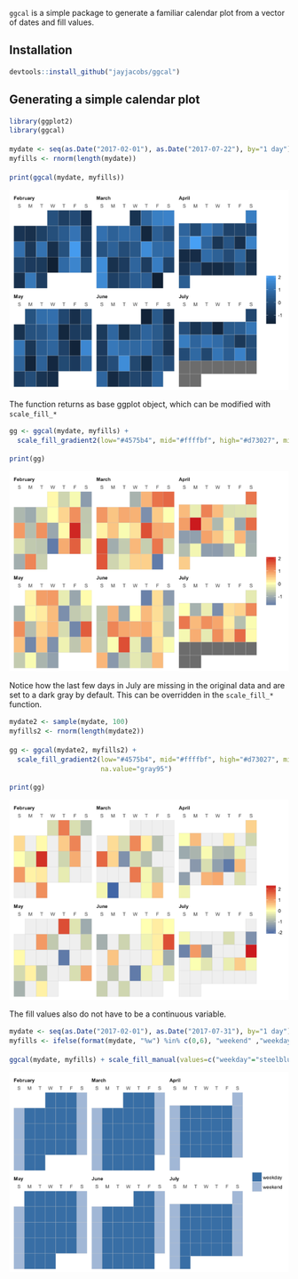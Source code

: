 
`ggcal` is a simple package to generate a familiar calendar plot from a vector of dates and fill values.

Installation
------------

``` r
devtools::install_github("jayjacobs/ggcal")
```

Generating a simple calendar plot
---------------------------------

``` r
library(ggplot2)
library(ggcal)

mydate <- seq(as.Date("2017-02-01"), as.Date("2017-07-22"), by="1 day")
myfills <- rnorm(length(mydate))

print(ggcal(mydate, myfills))
```

![](README_files/figure-markdown_github/unnamed-chunk-2-1.png)

The function returns as base ggplot object, which can be modified with `scale_fill_*`

``` r
gg <- ggcal(mydate, myfills) +
  scale_fill_gradient2(low="#4575b4", mid="#ffffbf", high="#d73027", midpoint=0)

print(gg)
```

![](README_files/figure-markdown_github/unnamed-chunk-3-1.png)

Notice how the last few days in July are missing in the original data and are set to a dark gray by default. This can be overridden in the `scale_fill_*` function.

``` r
mydate2 <- sample(mydate, 100) 
myfills2 <- rnorm(length(mydate2))

gg <- ggcal(mydate2, myfills2) +
  scale_fill_gradient2(low="#4575b4", mid="#ffffbf", high="#d73027", midpoint=0,
                       na.value="gray95")

print(gg)
```

![](README_files/figure-markdown_github/unnamed-chunk-4-1.png)

The fill values also do not have to be a continuous variable.

``` r
mydate <- seq(as.Date("2017-02-01"), as.Date("2017-07-31"), by="1 day")
myfills <- ifelse(format(mydate, "%w") %in% c(0,6), "weekend" ,"weekday")

ggcal(mydate, myfills) + scale_fill_manual(values=c("weekday"="steelblue", "weekend"="lightsteelblue"))
```

![](README_files/figure-markdown_github/unnamed-chunk-5-1.png)
